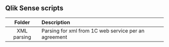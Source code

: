 ## Qlik Sense scripts

|        Folder         |       Description      |
| :-------------------: | :----------------------|
| XML parsing           | Parsing for xml from 1C web service per an agreement|
